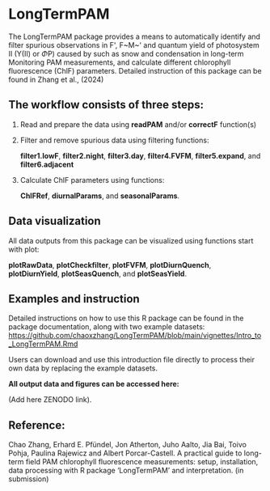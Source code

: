 
# LongTermPAM

The LongTermPAM package provides a means to automatically identify and
filter spurious observations in F', F~M~' and quantum yield of
photosystem II (Y(II) or $\Phi$P) caused by such as snow and
condensation in long-term Monitoring PAM measurements, and calculate
different chlorophyll fluorescence (ChlF) parameters. Detailed instruction of 
this package can be found in Zhang et al., (2024)

## The workflow consists of three steps:

1.  Read and prepare the data using **readPAM** and/or **correctF**
    function(s)

2.  Filter and remove spurious data using filtering functions:

    **filter1.lowF**, **filter2.night**, **filter3.day**,
    **filter4.FVFM**, **filter5.expand**, and **filter6.adjacent**

3.  Calculate ChlF parameters using functions:

    **ChlFRef**, **diurnalParams**, and **seasonalParams**.

## Data visualization

All data outputs from this package can be visualized using functions
start with plot:

**plotRawData**, **plotCheckfilter**, **plotFVFM**, **plotDiurnQuench**,
**plotDiurnYield**, **plotSeasQuench**, and **plotSeasYield**.

## Examples and instruction

Detailed instructions on how to use this R package can be found in the
package documentation, along with two example datasets:
<https://github.com/chaoxzhang/LongTermPAM/blob/main/vignettes/Intro_to_LongTermPAM.Rmd>

Users can download and use this introduction file directly to process
their own data by replacing the example datasets.

**All output data and figures can be accessed here:**

(Add here ZENODO link).

## Reference:

Chao Zhang, Erhard E. Pfündel, Jon Atherton, Juho Aalto, Jia Bai, Toivo
Pohja, Paulina Rajewicz and Albert Porcar-Castell. A practical guide to
long-term field PAM chlorophyll fluorescence measurements: setup,
installation, data processing with R package ‘LongTermPAM’ and
interpretation. (in submission)
